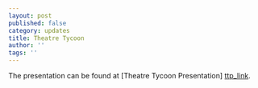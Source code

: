 ```yaml
---
layout: post
published: false
category: updates
title: Theatre Tycoon
author: ''
tags: ''
---
```

The presentation can be found at [Theatre Tycoon Presentation] [ttp_link].

[ttp_link]: https://docs.google.com/presentation/d/10SF8kv9Dlyk2DlEJ2dM2owL2le6AXQ5RgAdGGFpvyZo/edit?usp=sharing

